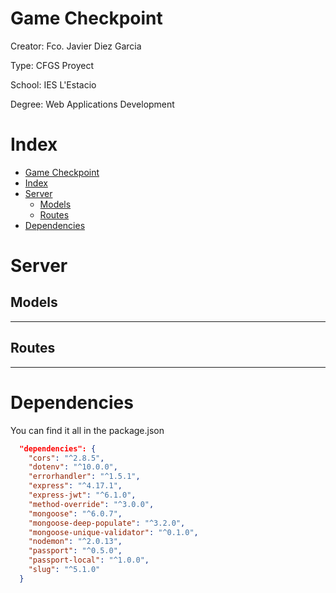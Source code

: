 # Game Checkpoint
Creator: Fco. Javier Diez Garcia

Type: CFGS Proyect

School: IES L'Estacio

Degree: Web Applications Development

# Index
- [Game Checkpoint](#game-checkpoint)
- [Index](#index)
- [Server](#server)
  - [Models](#models)
  - [Routes](#routes)
- [Dependencies](#dependencies)

# Server

## Models
***

## Routes
***


# Dependencies

You can find it all in the package.json

```json
  "dependencies": {
    "cors": "^2.8.5",
    "dotenv": "^10.0.0",
    "errorhandler": "^1.5.1",
    "express": "^4.17.1",
    "express-jwt": "^6.1.0",
    "method-override": "^3.0.0",
    "mongoose": "^6.0.7",
    "mongoose-deep-populate": "^3.2.0",
    "mongoose-unique-validator": "^0.1.0",
    "nodemon": "^2.0.13",
    "passport": "^0.5.0",
    "passport-local": "^1.0.0",
    "slug": "^5.1.0"
  }
```